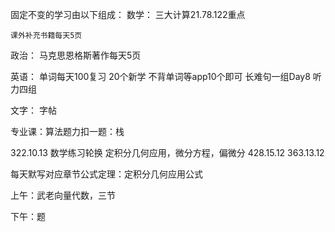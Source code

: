 固定不变的学习由以下组成：
数学：
	三大计算21.78.122重点

	课外补充书籍每天5页


政治：
马克思恩格斯著作每天5页

英语：
	单词每天100复习
	20个新学
	不背单词等app10个即可
	长难句一组Day8
	听力四组

文字：
	字帖

专业课：算法题力扣一题：栈

322.10.13
数学练习轮换 定积分几何应用，微分方程，偏微分
428.15.12       363.13.12

每天默写对应章节公式定理：定积分几何应用公式

上午：武老向量代数，三节

下午：题



